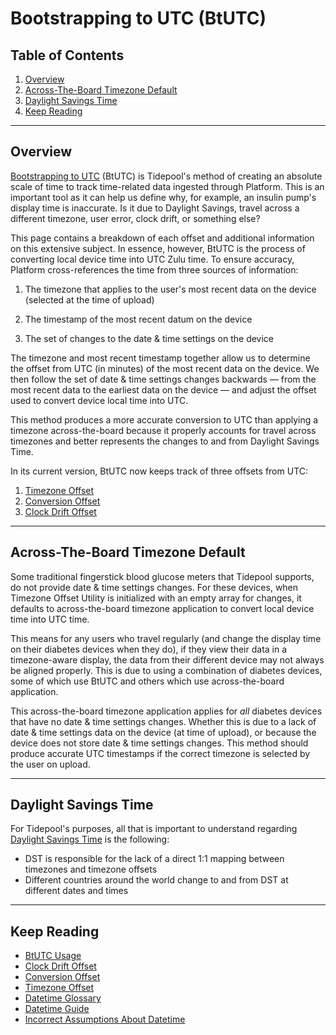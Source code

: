 # Bootstrapping to UTC (BtUTC)

## Table of Contents

1. [Overview](#overview)
2. [Across-The-Board Timezone Default](#across-the-board-timezone-default)
3. [Daylight Savings Time](#daylight-savings-time)
4. [Keep Reading](#keep-reading)

---

## Overview

[Bootstrapping to UTC](https://github.com/tidepool-org/uploader/blob/develop/lib/TimezoneOffsetUtil.js) (BtUTC) is Tidepool's method of creating an absolute scale of time to track time-related data ingested through Platform. This is an important tool as it can help us define why, for example, an insulin pump's display time is inaccurate. Is it due to Daylight Savings, travel across a different timezone, user error, clock drift, or something else?

This page contains a breakdown of each offset and additional information on this extensive subject. In essence, however, BtUTC is the process of converting local device time into UTC Zulu time. To ensure accuracy,  Platform cross-references the time from three sources of information:

1. The timezone that applies to the user's most recent data on the device (selected at the time of upload)

2. The timestamp of the most recent datum on the device

3. The set of changes to the date & time settings on the device

The timezone and most recent timestamp together allow us to determine the offset from UTC (in minutes) of the most recent data on the device. We then follow the set of date & time settings changes backwards — from the most recent data to the earliest data on the device — and adjust the offset used to convert device local time into UTC.

This method produces a more accurate conversion to UTC than applying a timezone across-the-board because it properly accounts for travel across timezones and better represents the changes to and from Daylight Savings Time.

In its current version, BtUTC now keeps track of three offsets from UTC:

1. [Timezone Offset](./btutc/timezone.md)
2. [Conversion Offset](./btutc/conversion.md)
3. [Clock Drift Offset](./btutc/clock-drift.md)

---

## Across-The-Board Timezone Default

Some traditional fingerstick blood glucose meters that Tidepool supports, do not provide date & time settings changes. For these devices, when Timezone Offset Utility is initialized with an empty array for changes, it defaults to across-the-board timezone application to convert local device time into UTC time.

This means for any users who travel regularly (and change the display time on their diabetes devices when they do), if they view their data in a timezone-aware display, the data from their different device may not always be aligned properly. This is due to using a combination of diabetes devices, some of which use BtUTC and others which use across-the-board application.

This across-the-board timezone application applies for *all* diabetes devices that have no date & time settings changes. Whether this is due to a lack of date & time settings data on the device (at time of upload), or because the device does not store date & time settings changes. This method should produce accurate UTC timestamps if the correct timezone is selected by the user on upload.

---

## Daylight Savings Time

For Tidepool's purposes, all that is important to understand regarding [Daylight Savings Time](./glossary.md#dst) is the following:

* DST is responsible for the lack of a direct 1:1 mapping between timezones and timezone offsets
* Different countries around the world change to and from DST at different dates and times

---

## Keep Reading

* [BtUTC Usage](./btutc/usage.md)
* [Clock Drift Offset](./btutc/clock-drift.md)
* [Conversion Offset](./btutc/conversion.md)
* [Timezone Offset](./btutc/timezone.md)
* [Datetime Glossary](./glossary.md)
* [Datetime Guide](../datetime.md)
* [Incorrect Assumptions About Datetime](./assumptions.md)
